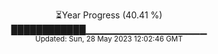 <p align="center">
⏳Year Progress (40.41 %) <br>
████████████▁▁▁▁▁▁▁▁▁▁▁▁▁▁▁▁▁▁ <br>
<sub>Updated: Sun, 28 May 2023 12:02:46 GMT</sub>
</p>

